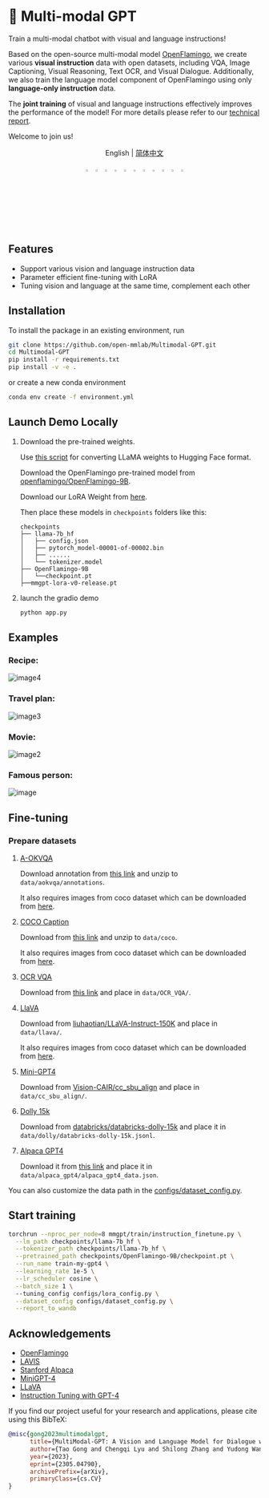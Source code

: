 # 🤖 Multi-modal GPT

Train a multi-modal chatbot with visual and language instructions!

Based on the open-source multi-modal model [OpenFlamingo](https://github.com/mlfoundations/open_flamingo), we create various **visual instruction** data with open datasets, including VQA, Image Captioning, Visual Reasoning, Text OCR, and Visual Dialogue. Additionally, we also train the language model component of OpenFlamingo using only **language-only instruction** data.

The **joint training** of visual and language instructions effectively improves the performance of the model! For more details please refer to our [technical report](https://arxiv.org/abs/2305.04790).

Welcome to join us!

</div>

<div align="center">

English | [简体中文](README_zh-CN.md)

</div>

<div align="center">
  <a href="https://openmmlab.medium.com/" style="text-decoration:none;">
    <img src="https://user-images.githubusercontent.com/25839884/219255827-67c1a27f-f8c5-46a9-811d-5e57448c61d1.png" width="3%" alt="" /></a>
  <img src="https://user-images.githubusercontent.com/25839884/218346358-56cc8e2f-a2b8-487f-9088-32480cceabcf.png" width="3%" alt="" />
  <a href="https://discord.com/channels/1037617289144569886/1046608014234370059" style="text-decoration:none;">
    <img src="https://user-images.githubusercontent.com/25839884/218347213-c080267f-cbb6-443e-8532-8e1ed9a58ea9.png" width="3%" alt="" /></a>
  <img src="https://user-images.githubusercontent.com/25839884/218346358-56cc8e2f-a2b8-487f-9088-32480cceabcf.png" width="3%" alt="" />
  <a href="https://twitter.com/OpenMMLab" style="text-decoration:none;">
    <img src="https://user-images.githubusercontent.com/25839884/218346637-d30c8a0f-3eba-4699-8131-512fb06d46db.png" width="3%" alt="" /></a>
  <img src="https://user-images.githubusercontent.com/25839884/218346358-56cc8e2f-a2b8-487f-9088-32480cceabcf.png" width="3%" alt="" />
  <a href="https://www.youtube.com/openmmlab" style="text-decoration:none;">
    <img src="https://user-images.githubusercontent.com/25839884/218346691-ceb2116a-465a-40af-8424-9f30d2348ca9.png" width="3%" alt="" /></a>
  <img src="https://user-images.githubusercontent.com/25839884/218346358-56cc8e2f-a2b8-487f-9088-32480cceabcf.png" width="3%" alt="" />
  <a href="https://space.bilibili.com/1293512903" style="text-decoration:none;">
    <img src="https://user-images.githubusercontent.com/25839884/219026751-d7d14cce-a7c9-4e82-9942-8375fca65b99.png" width="3%" alt="" /></a>
  <img src="https://user-images.githubusercontent.com/25839884/218346358-56cc8e2f-a2b8-487f-9088-32480cceabcf.png" width="3%" alt="" />
  <a href="https://www.zhihu.com/people/openmmlab" style="text-decoration:none;">
    <img src="https://user-images.githubusercontent.com/25839884/219026120-ba71e48b-6e94-4bd4-b4e9-b7d175b5e362.png" width="3%" alt="" /></a>
</div>

## Features

- Support various vision and language instruction data
- Parameter efficient fine-tuning with LoRA
- Tuning vision and language at the same time, complement each other


## Installation

To install the package in an existing environment, run

```bash
git clone https://github.com/open-mmlab/Multimodal-GPT.git
cd Multimodal-GPT
pip install -r requirements.txt
pip install -v -e .
```

or create a new conda environment

```bash
conda env create -f environment.yml
```


## Launch Demo Locally

1. Download the pre-trained weights.

    Use [this script](https://github.com/huggingface/transformers/blob/main/src/transformers/models/llama/convert_llama_weights_to_hf.py) for converting LLaMA weights to Hugging Face format.

    Download the OpenFlamingo pre-trained model from [openflamingo/OpenFlamingo-9B](https://huggingface.co/openflamingo/OpenFlamingo-9B).

    Download our LoRA Weight from [here](https://download.openmmlab.com/mmgpt/v0/mmgpt-lora-v0-release.pt).

    Then place these models in `checkpoints` folders like this:

    ```
    checkpoints
    ├── llama-7b_hf
    │   ├── config.json
    │   ├── pytorch_model-00001-of-00002.bin
    │   ├── ......
    │   └── tokenizer.model
    ├── OpenFlamingo-9B
    │   └──checkpoint.pt
    ├──mmgpt-lora-v0-release.pt

2. launch the gradio demo

    ```bash
    python app.py
    ```

## Examples

### Recipe:
![image4](https://user-images.githubusercontent.com/12907710/234554562-8f3be88f-d563-47ba-97d9-ade8d47c46b0.png)

### Travel plan:
![image3](https://user-images.githubusercontent.com/12907710/234523464-80c4e3f0-f99f-4498-96ef-dc43ef89c64b.png)

### Movie:
![image2](https://user-images.githubusercontent.com/12907710/234523468-e11905a6-491f-4b87-934f-90da7d14d1c3.png)

### Famous person:
![image](https://user-images.githubusercontent.com/12907710/234523475-fd91f979-a344-4228-813f-6b55a1bc250f.png)


## Fine-tuning

### Prepare datasets

1. [A-OKVQA](https://allenai.org/project/a-okvqa/home)

    Download annotation from [this link](https://prior-datasets.s3.us-east-2.amazonaws.com/aokvqa/aokvqa_v1p0.tar.gz) and unzip to `data/aokvqa/annotations`.

    It also requires images from coco dataset which can be downloaded from [here](https://cocodataset.org/#home). 

2. [COCO Caption](https://cs.stanford.edu/people/karpathy/deepimagesent/)

    Download from [this link](https://cs.stanford.edu/people/karpathy/deepimagesent/coco.zip) and unzip to `data/coco`.

    It also requires images from coco dataset which can be downloaded from [here](https://cocodataset.org/#home).

3. [OCR VQA](https://ocr-vqa.github.io/)

    Download from [this link](https://drive.google.com/drive/folders/1_GYPY5UkUy7HIcR0zq3ZCFgeZN7BAfm_?usp=sharing) and place in `data/OCR_VQA/`.

4. [LlaVA](https://llava-vl.github.io/)

    Download from [liuhaotian/LLaVA-Instruct-150K](https://huggingface.co/datasets/liuhaotian/LLaVA-Instruct-150K) and place in `data/llava/`.

    It also requires images from coco dataset which can be downloaded from [here](https://cocodataset.org/#home).

5. [Mini-GPT4](https://minigpt-4.github.io/)

    Download from [Vision-CAIR/cc_sbu_align](https://huggingface.co/datasets/Vision-CAIR/cc_sbu_align) and place in `data/cc_sbu_align/`.

6. [Dolly 15k](https://www.databricks.com/blog/2023/03/24/hello-dolly-democratizing-magic-chatgpt-open-models.html)

    Download from [databricks/databricks-dolly-15k](https://huggingface.co/datasets/databricks/databricks-dolly-15k) and place it in `data/dolly/databricks-dolly-15k.jsonl`.

7. [Alpaca GPT4](https://github.com/Instruction-Tuning-with-GPT-4/GPT-4-LLM)

    Download it from [this link](https://github.com/Instruction-Tuning-with-GPT-4/GPT-4-LLM/raw/main/data/alpaca_gpt4_data.json) and place it in `data/alpaca_gpt4/alpaca_gpt4_data.json`.

You can also customize the data path in the [configs/dataset_config.py](configs/dataset_config.py).


## Start training

```bash
torchrun --nproc_per_node=8 mmgpt/train/instruction_finetune.py \
  --lm_path checkpoints/llama-7b_hf \
  --tokenizer_path checkpoints/llama-7b_hf \
  --pretrained_path checkpoints/OpenFlamingo-9B/checkpoint.pt \
  --run_name train-my-gpt4 \
  --learning_rate 1e-5 \
  --lr_scheduler cosine \
  --batch_size 1 \ 
  --tuning_config configs/lora_config.py \
  --dataset_config configs/dataset_config.py \
  --report_to_wandb
```


## Acknowledgements

- [OpenFlamingo](https://github.com/mlfoundations/open_flamingo)
- [LAVIS](https://github.com/salesforce/LAVIS)
- [Stanford Alpaca](https://github.com/tatsu-lab/stanford_alpaca)
- [MiniGPT-4](https://github.com/Vision-CAIR/MiniGPT-4)
- [LLaVA](https://github.com/haotian-liu/LLaVA/tree/main)
- [Instruction Tuning with GPT-4](https://github.com/Instruction-Tuning-with-GPT-4/GPT-4-LLM)

If you find our project useful for your research and applications, please cite using this BibTeX:

```bibtex
@misc{gong2023multimodalgpt,
      title={MultiModal-GPT: A Vision and Language Model for Dialogue with Humans}, 
      author={Tao Gong and Chengqi Lyu and Shilong Zhang and Yudong Wang and Miao Zheng and Qian Zhao and Kuikun Liu and Wenwei Zhang and Ping Luo and Kai Chen},
      year={2023},
      eprint={2305.04790},
      archivePrefix={arXiv},
      primaryClass={cs.CV}
}
```
